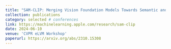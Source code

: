 ```yaml
---
title: "SAM-CLIP: Merging Vision Foundation Models Towards Semantic and Spatial Understanding"
collection: publications
category: selected # conferences
link: https://machinelearning.apple.com/research/sam-clip
date: 2024-06-10
venue: 'CVPR eLVM Workshop'
paperurl: https://arxiv.org/abs/2310.15308
---
```

